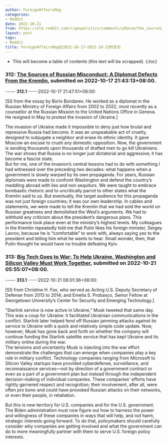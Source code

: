 ```yaml
---
author: ForeignAffairsMag
categories:
- Reddit
date: 2022-10-21
from: https://old.reddit.com/r/geopolitics/comments/y6bncm/the_sources_of_russian_misconduct_a_diplomat/
layout: post
tags:
- Reddit
title: ForeignAffairsMag在2022-10-17~2022-10-23的言论
---
```


* This will become a table of contents (this text will be scrapped).
{:toc}

### 312: [The Sources of Russian Misconduct: A Diplomat Defects From the Kremlin](https://old.reddit.com/r/geopolitics/comments/y6bncm/the_sources_of_russian_misconduct_a_diplomat/), submitted on 2022-10-17 21:43:13+08:00.

----- __312.1__ -----2022-10-17 21:47:51+08:00:

\[SS from the essay by Boris Bondarev. He worked as a diplomat in the Russian Ministry of Foreign Affairs from 2002 to 2022, most recently as a counsellor at the Russian Mission to the United Nations Office in Geneva. He resigned in May to protest the invasion of Ukraine.\]

The invasion of Ukraine made it impossible to deny just how brutal and repressive Russia had become. It was an unspeakable act of cruelty, designed to subjugate a neighbor and erase its ethnic identity. It gave Moscow an excuse to crush any domestic opposition. Now, the government is sending thousands upon thousands of drafted men to go kill Ukrainians. The war shows that Russia is no longer just dictatorial and aggressive; it has become a fascist state.  
But for me, one of the invasion’s central lessons had to do with something I had witnessed over the preceding two decades: what happens when a government is slowly warped by its own propaganda. For years, Russian diplomats were made to confront Washington and defend the country’s meddling abroad with lies and non sequiturs. We were taught to embrace bombastic rhetoric and to uncritically parrot to other states what the Kremlin said to us. But eventually, the target audience for this propaganda was not just foreign countries; it was our own leadership. In cables and statements, we were made to tell the Kremlin that we had sold the world on Russian greatness and demolished the West’s arguments. We had to withhold any criticism about the president’s dangerous plans. This performance took place even at the ministry’s highest levels. My colleagues in the Kremlin repeatedly told me that Putin likes his foreign minister, Sergey Lavrov, because he is “comfortable” to work with, always saying yes to the president and telling him what he wants to hear. Small wonder, then, that Putin thought he would have no trouble defeating Kyiv.

### 313: [Big Tech Goes to War: To Help Ukraine, Washington and Silicon Valley Must Work Together](https://old.reddit.com/r/geopolitics/comments/y9b7hi/big_tech_goes_to_war_to_help_ukraine_washington/), submitted on 2022-10-21 05:55:07+08:00.

----- __313.1__ -----2022-10-21 06:01:36+08:00:

\[SS from Christine H. Fox, who served as Acting U.S. Deputy Secretary of Defense from 2013 to 2014; and Emelia S. Probasco, Senior Fellow at Georgetown University’s Center for Security and Emerging Technology.\]

“Starlink service is now active in Ukraine,” Musk tweeted that same day. This was a coup for Ukraine: it facilitated Ukrainian communications in the conflict. Starlink later helped fend off Russian jamming attacks against its service to Ukraine with a quick and relatively simple code update. Now, however, Musk has gone back and forth on whether the company will continue funding the Starlink satellite service that has kept Ukraine and its military online during the war.  
The tensions and uncertainty Musk is injecting into the war effort demonstrate the challenges that can emerge when companies play a key role in military conflict. Technology companies ranging from Microsoft to Silicon Valley startups have provided cyberdefense, surveillance, and reconnaissance services—not by direction of a government contract or even as a part of a government plan but instead through the independent decision-making of individual companies. These companies’ efforts have rightly garnered respect and recognition; their involvement, after all, were often pro bono and could have provoked Russian attacks on their networks, or even their people, in retaliation.

But this is new territory for U.S. companies and for the U.S. government. The Biden administration must now figure out how to harness the power and willingness of these companies in ways that will help, and not harm, strategic interests going forward. To do that, policymakers should carefully consider why companies are getting involved and what the government can do to more meaningfully partner with them to serve U.S. foreign policy interests.

